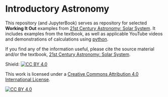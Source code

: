 # Introductory Astronomy

This repository (and JupyterBook) serves as repository for selected **Working It Out** examples from [21st Century Astronomy: Solar System](https://wwnorton.com/books/9780393877083).  It includes examples from the textbook, as well as applicable YouTube videos and demonstrations of calculations using [python](https://www.python.org/).

If you find any of the information useful, please cite the source material and/or the textbook, [21st Century Astronomy: Solar System](https://wwnorton.com/books/9780393877083).


Shield: [![CC BY 4.0][cc-by-shield]][cc-by]

This work is licensed under a
[Creative Commons Attribution 4.0 International License][cc-by].

[![CC BY 4.0][cc-by-image]][cc-by]

[cc-by]: http://creativecommons.org/licenses/by/4.0/
[cc-by-image]: https://i.creativecommons.org/l/by/4.0/88x31.png
[cc-by-shield]: https://img.shields.io/badge/License-CC%20BY%204.0-lightgrey.svg
